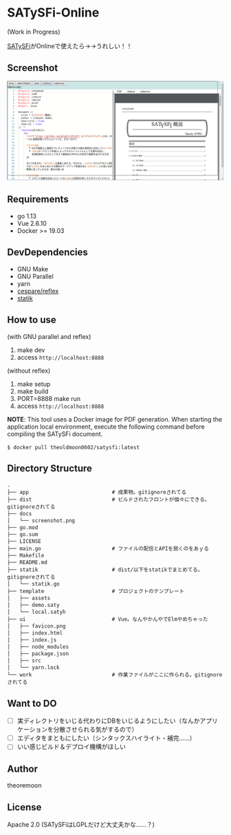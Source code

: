 # SATySFi-Online
(Work in Progress)

[SATySFi](https://github.com/gfngfn/SATySFi)がOnlineで使えたら→→うれしい！！

## Screenshot

![](docs/screenshot.png)

## Requirements

- go 1.13
- Vue 2.6.10
- Docker >= 19.03

## DevDependencies

- GNU Make
- GNU Parallel
- yarn
- [cespare/reflex](https://github.com/cespare/reflex)
- [statik](https://github.com/rakyll/statik)

## How to use

(with GNU parallel and reflex)

1. make dev
2. access `http://localhost:8888`

(without reflex)
1. make setup
2. make build
3. PORT=8888 make run
4. access `http://localhost:8888`

**NOTE**: This tool uses a Docker image for PDF generation. When starting the application local environment, execute the following command before compiling the SATySFi document.

```
$ docker pull theoldmoon0602/satysfi:latest
```

## Directory Structure

```
.
├── app                           # 成果物。gitignoreされてる
├── dist                          # ビルドされたフロントが個々にできる。gitignoreされてる
├── docs
│   └── screenshot.png
├── go.mod
├── go.sum
├── LICENSE
├── main.go                       # ファイルの配信とAPIを捌くのをあｙる
├── Makefile
├── README.md
├── statik                        # dist/以下をstatikでまとめてる。gitignoreされてる
│   └── statik.go
├── template                      # プロジェクトのテンプレート
│   ├── assets
│   ├── demo.saty
│   └── local.satyh
├── ui                            # Vue。なんやかんやでElmやめちゃった
│   ├── favicon.png
│   ├── index.html
│   ├── index.js
│   ├── node_modules
│   ├── package.json
│   ├── src
│   └── yarn.lock
└── work                          # 作業ファイルがここに作られる。gitignoreされてる
```

## Want to DO

- [ ] 実ディレクトリをいじる代わりにDBをいじるようにしたい（なんかアプリケーションを分散させられる気がするので）
- [ ] エディタをまともにしたい（シンタックスハイライト・補完……）
- [ ] いい感じビルド＆デプロイ機構がほしい

## Author

theoremoon

## License

Apache 2.0 (SATySFiはLGPLだけど大丈夫かな……？)
